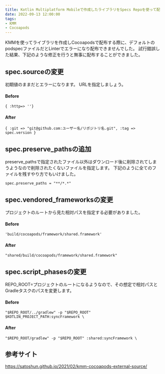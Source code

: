 ```yaml
---
title: Kotlin Multiplatform Mobileで作成したライブラリをSpecs Repoを使って配布する時の設定
date: 2022-09-13 12:00:00
tags:
- KMM
- Cocoapods
---
```


KMMを使ってライブラリを作成しCocoapodsで配布する際に、デフォルトのpodspecファイルだとLinterでエラーになり配布できませんでした。
試行錯誤した結果、下記のような修正を行うと無事に配布することができました。

## spec.sourceの変更
初期値のままだとエラーになります。
URLを指定しましょう。

#### Before
`{ :http=> ''}`

#### After
`{ :git => "git@github.com:ユーザー名/リポジトリ名.git", :tag => spec.version }`

## spec.preserve_pathsの追加
preserve_pathsで指定されたファイル以外はダウンロード後に削除されてしまうようなので削除されたくないファイルを指定します。
下記のように全てのファイルを残すやり方でもいけました。

`spec.preserve_paths = "**/*.*"`

## spec.vendored_frameworksの変更
プロジェクトのルートから見た相対パスを指定する必要がありました。

#### Before
`'build/cocoapods/framework/shared.framework'`

#### After
`"shared/build/cocoapods/framework/shared.framework"`

## spec.script_phasesの変更
REPO_ROOT=プロジェクトのルートになるようなので、その想定で相対パスとGradleタスクのパスを変更します。

#### Before
`"$REPO_ROOT/../gradlew" -p "$REPO_ROOT" $KOTLIN_PROJECT_PATH:syncFramework \`

#### After
`"$REPO_ROOT/gradlew" -p "$REPO_ROOT" :shared:syncFramework \`

## 参考サイト
https://satoshun.github.io/2021/02/kmm-cocoapods-external-source/
